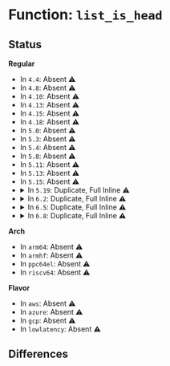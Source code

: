 # Function: <code>list_is_head</code>

## Status
<b>Regular</b>
<ul>
<li>
In <code>4.4</code>: Absent ⚠️
</li>
<li>
In <code>4.8</code>: Absent ⚠️
</li>
<li>
In <code>4.10</code>: Absent ⚠️
</li>
<li>
In <code>4.13</code>: Absent ⚠️
</li>
<li>
In <code>4.15</code>: Absent ⚠️
</li>
<li>
In <code>4.18</code>: Absent ⚠️
</li>
<li>
In <code>5.0</code>: Absent ⚠️
</li>
<li>
In <code>5.3</code>: Absent ⚠️
</li>
<li>
In <code>5.4</code>: Absent ⚠️
</li>
<li>
In <code>5.8</code>: Absent ⚠️
</li>
<li>
In <code>5.11</code>: Absent ⚠️
</li>
<li>
In <code>5.13</code>: Absent ⚠️
</li>
<li>
In <code>5.15</code>: Absent ⚠️
</li>
<li>
<details>
<summary>In <code>5.19</code>: Duplicate, Full Inline ⚠️</summary>

**Collision:** Static Duplication

**Inline:** Full

**Transformation:** False

**Instances:**

```
In arch/x86/kernel/cpu/resctrl/core.c (0)
Location: include/linux/list.h:281
Inline: True
```
```
In kernel/sched/build_utility.c (0)
Location: include/linux/list.h:281
Inline: True
```
```
In kernel/rcu/tree.c (0)
Location: include/linux/list.h:281
Inline: True
```
```
In kernel/trace/ring_buffer.c (0)
Location: include/linux/list.h:281
Inline: True
```
```
In kernel/bpf/net_namespace.c (0)
Location: include/linux/list.h:281
Inline: True
```
```
In kernel/events/uprobes.c (0)
Location: include/linux/list.h:281
Inline: True
```
```
In mm/shmem.c (0)
Location: include/linux/list.h:281
Inline: True
```
```
In mm/vmstat.c (0)
Location: include/linux/list.h:281
Inline: True
```
```
In mm/compaction.c (0)
Location: include/linux/list.h:281
Inline: True
```
```
In mm/list_lru.c (0)
Location: include/linux/list.h:281
Inline: True
```
```
In mm/swapfile.c (0)
Location: include/linux/list.h:281
Inline: True
```
```
In mm/huge_memory.c (0)
Location: include/linux/list.h:281
Inline: True
```
```
In fs/open.c (0)
Location: include/linux/list.h:281
Inline: True
```
```
In fs/namei.c (0)
Location: include/linux/list.h:281
Inline: True
```
```
In fs/attr.c (0)
Location: include/linux/list.h:281
Inline: True
```
```
In fs/namespace.c (0)
Location: include/linux/list.h:281
Inline: True
```
```
In fs/seq_file.c (0)
Location: include/linux/list.h:281
Inline: True
```
```
In fs/xattr.c (0)
Location: include/linux/list.h:281
Inline: True
```
```
In fs/fs-writeback.c (0)
Location: include/linux/list.h:281
Inline: True
```
```
In fs/utimes.c (0)
Location: include/linux/list.h:281
Inline: True
```
```
In fs/buffer.c (0)
Location: include/linux/list.h:281
Inline: True
```
```
In fs/eventpoll.c (0)
Location: include/linux/list.h:281
Inline: True
```
```
In fs/userfaultfd.c (0)
Location: include/linux/list.h:281
Inline: True
```
```
In fs/aio.c (0)
Location: include/linux/list.h:281
Inline: True
```
```
In fs/crypto/keyring.c (0)
Location: include/linux/list.h:281
Inline: True
```
```
In fs/locks.c (0)
Location: include/linux/list.h:281
Inline: True
```
```
In fs/configfs/item.c (0)
Location: include/linux/list.h:281
Inline: True
```
```
In fs/ext4/inode.c (0)
Location: include/linux/list.h:281
Inline: True
```
```
In fs/ext4/mballoc.c (0)
Location: include/linux/list.h:281
Inline: True
```
```
In fs/ext4/super.c (0)
Location: include/linux/list.h:281
Inline: True
```
```
In fs/jbd2/revoke.c (0)
Location: include/linux/list.h:281
Inline: True
```
```
In fs/ecryptfs/messaging.c (0)
Location: include/linux/list.h:281
Inline: True
```
```
In security/selinux/hooks.c (0)
Location: include/linux/list.h:281
Inline: True
```
```
In security/smack/smack_lsm.c (0)
Location: include/linux/list.h:281
Inline: True
```
```
In security/tomoyo/common.c (0)
Location: include/linux/list.h:281
Inline: True
```
```
In security/device_cgroup.c (0)
Location: include/linux/list.h:281
Inline: True
```
```
In security/integrity/evm/evm_main.c (0)
Location: include/linux/list.h:281
Inline: True
```
```
In block/blk-mq.c (0)
Location: include/linux/list.h:281
Inline: True
```
```
In block/blk-mq-sched.c (0)
Location: include/linux/list.h:281
Inline: True
```
```
In block/partitions/ldm.c (0)
Location: include/linux/list.h:281
Inline: True
```
```
In block/mq-deadline.c (0)
Location: include/linux/list.h:281
Inline: True
```
```
In io_uring/io_uring.c (0)
Location: include/linux/list.h:281
Inline: True
```
```
In lib/genalloc.c (0)
Location: include/linux/list.h:281
Inline: True
```
```
In drivers/video/fbdev/core/fbmem.c (0)
Location: include/linux/list.h:281
Inline: True
```
```
In drivers/video/fbdev/core/fbsysfs.c (0)
Location: include/linux/list.h:281
Inline: True
```
```
In drivers/video/fbdev/core/modedb.c (0)
Location: include/linux/list.h:281
Inline: True
```
```
In drivers/pnp/core.c (0)
Location: include/linux/list.h:281
Inline: True
```
```
In drivers/pnp/card.c (0)
Location: include/linux/list.h:281
Inline: True
```
```
In drivers/tty/tty_io.c (0)
Location: include/linux/list.h:281
Inline: True
```
```
In drivers/tty/vt/vt_ioctl.c (0)
Location: include/linux/list.h:281
Inline: True
```
```
In drivers/char/virtio_console.c (0)
Location: include/linux/list.h:281
Inline: True
```
```
In drivers/char/agp/isoch.c (0)
Location: include/linux/list.h:281
Inline: True
```
```
In drivers/nvdimm/namespace_devs.c (0)
Location: include/linux/list.h:281
Inline: True
```
```
In drivers/dma-buf/sync_debug.c (0)
Location: include/linux/list.h:281
Inline: True
```
```
In drivers/scsi/scsi_lib.c (0)
Location: include/linux/list.h:281
Inline: True
```
```
In drivers/scsi/scsi_sysfs.c (0)
Location: include/linux/list.h:281
Inline: True
```
```
In drivers/scsi/scsi_devinfo.c (0)
Location: include/linux/list.h:281
Inline: True
```
```
In drivers/net/phy/phy_device.c (0)
Location: include/linux/list.h:281
Inline: True
```
```
In drivers/net/phy/mii_timestamper.c (0)
Location: include/linux/list.h:281
Inline: True
```
```
In drivers/usb/core/hcd.c (0)
Location: include/linux/list.h:281
Inline: True
```
```
In drivers/usb/core/devio.c (0)
Location: include/linux/list.h:281
Inline: True
```
```
In drivers/usb/dwc2/hcd_ddma.c (0)
Location: include/linux/list.h:281
Inline: True
```
```
In drivers/usb/host/ehci-hcd.c (0)
Location: include/linux/list.h:281
Inline: True
```
```
In drivers/usb/host/ohci-hcd.c (0)
Location: include/linux/list.h:281
Inline: True
```
```
In drivers/usb/host/xhci-ring.c (0)
Location: include/linux/list.h:281
Inline: True
```
```
In drivers/watchdog/watchdog_core.c (0)
Location: include/linux/list.h:281
Inline: True
```
```
In drivers/md/md.c (0)
Location: include/linux/list.h:281
Inline: True
```
```
In drivers/md/dm.c (0)
Location: include/linux/list.h:281
Inline: True
```
```
In drivers/md/dm-table.c (0)
Location: include/linux/list.h:281
Inline: True
```
```
In drivers/md/dm-ioctl.c (0)
Location: include/linux/list.h:281
Inline: True
```
```
In drivers/md/dm-stats.c (0)
Location: include/linux/list.h:281
Inline: True
```
```
In drivers/edac/edac_mc.c (0)
Location: include/linux/list.h:281
Inline: True
```
```
In drivers/edac/edac_device.c (0)
Location: include/linux/list.h:281
Inline: True
```
```
In drivers/edac/edac_pci.c (0)
Location: include/linux/list.h:281
Inline: True
```
```
In drivers/leds/led-triggers.c (0)
Location: include/linux/list.h:281
Inline: True
```
```
In drivers/vme/vme.c (0)
Location: include/linux/list.h:281
Inline: True
```
```
In net/ipv4/tcp_output.c (0)
Location: include/linux/list.h:281
Inline: True
```
```
In net/ipv4/af_inet.c (0)
Location: include/linux/list.h:281
Inline: True
```
```
In net/ipv6/af_inet6.c (0)
Location: include/linux/list.h:281
Inline: True
```
```
In net/ipv6/addrconf.c (0)
Location: include/linux/list.h:281
Inline: True
```
</details>
</li>
<li>
<details>
<summary>In <code>6.2</code>: Duplicate, Full Inline ⚠️</summary>

**Collision:** Static Duplication

**Inline:** Full

**Transformation:** False

**Instances:**

```
In arch/x86/kernel/cpu/resctrl/core.c (0)
Location: include/linux/list.h:281
Inline: True
```
```
In kernel/sched/build_utility.c (0)
Location: include/linux/list.h:281
Inline: True
```
```
In kernel/rcu/tree.c (0)
Location: include/linux/list.h:281
Inline: True
```
```
In kernel/trace/ring_buffer.c (0)
Location: include/linux/list.h:281
Inline: True
```
```
In kernel/bpf/net_namespace.c (0)
Location: include/linux/list.h:281
Inline: True
```
```
In kernel/events/uprobes.c (0)
Location: include/linux/list.h:281
Inline: True
```
```
In kernel/padata.c (0)
Location: include/linux/list.h:281
Inline: True
```
```
In mm/shmem.c (0)
Location: include/linux/list.h:281
Inline: True
```
```
In mm/vmstat.c (0)
Location: include/linux/list.h:281
Inline: True
```
```
In mm/compaction.c (0)
Location: include/linux/list.h:281
Inline: True
```
```
In mm/list_lru.c (0)
Location: include/linux/list.h:281
Inline: True
```
```
In mm/swapfile.c (0)
Location: include/linux/list.h:281
Inline: True
```
```
In mm/huge_memory.c (0)
Location: include/linux/list.h:281
Inline: True
```
```
In fs/open.c (0)
Location: include/linux/list.h:281
Inline: True
```
```
In fs/namei.c (0)
Location: include/linux/list.h:281
Inline: True
```
```
In fs/attr.c (0)
Location: include/linux/list.h:281
Inline: True
```
```
In fs/namespace.c (0)
Location: include/linux/list.h:281
Inline: True
```
```
In fs/seq_file.c (0)
Location: include/linux/list.h:281
Inline: True
```
```
In fs/xattr.c (0)
Location: include/linux/list.h:281
Inline: True
```
```
In fs/fs-writeback.c (0)
Location: include/linux/list.h:281
Inline: True
```
```
In fs/utimes.c (0)
Location: include/linux/list.h:281
Inline: True
```
```
In fs/buffer.c (0)
Location: include/linux/list.h:281
Inline: True
```
```
In fs/eventpoll.c (0)
Location: include/linux/list.h:281
Inline: True
```
```
In fs/userfaultfd.c (0)
Location: include/linux/list.h:281
Inline: True
```
```
In fs/aio.c (0)
Location: include/linux/list.h:281
Inline: True
```
```
In fs/crypto/keyring.c (0)
Location: include/linux/list.h:281
Inline: True
```
```
In fs/locks.c (0)
Location: include/linux/list.h:281
Inline: True
```
```
In fs/posix_acl.c (0)
Location: include/linux/list.h:281
Inline: True
```
```
In fs/configfs/item.c (0)
Location: include/linux/list.h:281
Inline: True
```
```
In fs/ext4/inode.c (0)
Location: include/linux/list.h:281
Inline: True
```
```
In fs/ext4/mballoc.c (0)
Location: include/linux/list.h:281
Inline: True
```
```
In fs/ext4/super.c (0)
Location: include/linux/list.h:281
Inline: True
```
```
In fs/jbd2/revoke.c (0)
Location: include/linux/list.h:281
Inline: True
```
```
In fs/ecryptfs/messaging.c (0)
Location: include/linux/list.h:281
Inline: True
```
```
In security/selinux/hooks.c (0)
Location: include/linux/list.h:281
Inline: True
```
```
In security/smack/smack_lsm.c (0)
Location: include/linux/list.h:281
Inline: True
```
```
In security/tomoyo/common.c (0)
Location: include/linux/list.h:281
Inline: True
```
```
In security/device_cgroup.c (0)
Location: include/linux/list.h:281
Inline: True
```
```
In security/integrity/evm/evm_main.c (0)
Location: include/linux/list.h:281
Inline: True
```
```
In block/blk-mq.c (0)
Location: include/linux/list.h:281
Inline: True
```
```
In block/blk-mq-sched.c (0)
Location: include/linux/list.h:281
Inline: True
```
```
In block/partitions/ldm.c (0)
Location: include/linux/list.h:281
Inline: True
```
```
In block/mq-deadline.c (0)
Location: include/linux/list.h:281
Inline: True
```
```
In io_uring/io_uring.c (0)
Location: include/linux/list.h:281
Inline: True
```
```
In io_uring/timeout.c (0)
Location: include/linux/list.h:281
Inline: True
```
```
In io_uring/kbuf.c (0)
Location: include/linux/list.h:281
Inline: True
```
```
In lib/genalloc.c (0)
Location: include/linux/list.h:281
Inline: True
```
```
In drivers/video/aperture.c (0)
Location: include/linux/list.h:281
Inline: True
```
```
In drivers/video/fbdev/core/fbmem.c (0)
Location: include/linux/list.h:281
Inline: True
```
```
In drivers/video/fbdev/core/fbsysfs.c (0)
Location: include/linux/list.h:281
Inline: True
```
```
In drivers/video/fbdev/core/modedb.c (0)
Location: include/linux/list.h:281
Inline: True
```
```
In drivers/pnp/core.c (0)
Location: include/linux/list.h:281
Inline: True
```
```
In drivers/pnp/card.c (0)
Location: include/linux/list.h:281
Inline: True
```
```
In drivers/tty/tty_io.c (0)
Location: include/linux/list.h:281
Inline: True
```
```
In drivers/tty/vt/vt_ioctl.c (0)
Location: include/linux/list.h:281
Inline: True
```
```
In drivers/char/virtio_console.c (0)
Location: include/linux/list.h:281
Inline: True
```
```
In drivers/char/agp/isoch.c (0)
Location: include/linux/list.h:281
Inline: True
```
```
In drivers/nvdimm/namespace_devs.c (0)
Location: include/linux/list.h:281
Inline: True
```
```
In drivers/dma-buf/sync_debug.c (0)
Location: include/linux/list.h:281
Inline: True
```
```
In drivers/scsi/scsi_lib.c (0)
Location: include/linux/list.h:281
Inline: True
```
```
In drivers/scsi/scsi_sysfs.c (0)
Location: include/linux/list.h:281
Inline: True
```
```
In drivers/scsi/scsi_devinfo.c (0)
Location: include/linux/list.h:281
Inline: True
```
```
In drivers/net/phy/phy_device.c (0)
Location: include/linux/list.h:281
Inline: True
```
```
In drivers/net/phy/mii_timestamper.c (0)
Location: include/linux/list.h:281
Inline: True
```
```
In drivers/usb/core/hcd.c (0)
Location: include/linux/list.h:281
Inline: True
```
```
In drivers/usb/core/devio.c (0)
Location: include/linux/list.h:281
Inline: True
```
```
In drivers/usb/dwc2/hcd_ddma.c (0)
Location: include/linux/list.h:281
Inline: True
```
```
In drivers/usb/host/ehci-hcd.c (0)
Location: include/linux/list.h:281
Inline: True
```
```
In drivers/usb/host/ohci-hcd.c (0)
Location: include/linux/list.h:281
Inline: True
```
```
In drivers/usb/host/xhci-ring.c (0)
Location: include/linux/list.h:281
Inline: True
```
```
In drivers/watchdog/watchdog_core.c (0)
Location: include/linux/list.h:281
Inline: True
```
```
In drivers/md/md.c (0)
Location: include/linux/list.h:281
Inline: True
```
```
In drivers/md/dm-table.c (0)
Location: include/linux/list.h:281
Inline: True
```
```
In drivers/md/dm-ioctl.c (0)
Location: include/linux/list.h:281
Inline: True
```
```
In drivers/md/dm-stats.c (0)
Location: include/linux/list.h:281
Inline: True
```
```
In drivers/edac/edac_mc.c (0)
Location: include/linux/list.h:281
Inline: True
```
```
In drivers/edac/edac_device.c (0)
Location: include/linux/list.h:281
Inline: True
```
```
In drivers/edac/edac_pci.c (0)
Location: include/linux/list.h:281
Inline: True
```
```
In drivers/leds/led-triggers.c (0)
Location: include/linux/list.h:281
Inline: True
```
```
In drivers/staging/vme_user/vme.c (0)
Location: include/linux/list.h:281
Inline: True
```
```
In net/ipv4/tcp_output.c (0)
Location: include/linux/list.h:281
Inline: True
```
```
In net/ipv4/af_inet.c (0)
Location: include/linux/list.h:281
Inline: True
```
```
In net/ipv6/af_inet6.c (0)
Location: include/linux/list.h:281
Inline: True
```
```
In net/ipv6/addrconf.c (0)
Location: include/linux/list.h:281
Inline: True
```
</details>
</li>
<li>
<details>
<summary>In <code>6.5</code>: Duplicate, Full Inline ⚠️</summary>

**Collision:** Static Duplication

**Inline:** Full

**Transformation:** False

**Instances:**

```
In arch/x86/kernel/cpu/resctrl/core.c (0)
Location: include/linux/list.h:281
Inline: True
```
```
In kernel/sched/build_utility.c (0)
Location: include/linux/list.h:281
Inline: True
```
```
In kernel/rcu/tree.c (0)
Location: include/linux/list.h:281
Inline: True
```
```
In kernel/trace/ring_buffer.c (0)
Location: include/linux/list.h:281
Inline: True
```
```
In kernel/bpf/net_namespace.c (0)
Location: include/linux/list.h:281
Inline: True
```
```
In kernel/events/uprobes.c (0)
Location: include/linux/list.h:281
Inline: True
```
```
In kernel/padata.c (0)
Location: include/linux/list.h:281
Inline: True
```
```
In mm/shmem.c (0)
Location: include/linux/list.h:281
Inline: True
```
```
In mm/vmstat.c (0)
Location: include/linux/list.h:281
Inline: True
```
```
In mm/compaction.c (0)
Location: include/linux/list.h:281
Inline: True
```
```
In mm/list_lru.c (0)
Location: include/linux/list.h:281
Inline: True
```
```
In mm/swapfile.c (0)
Location: include/linux/list.h:281
Inline: True
```
```
In fs/open.c (0)
Location: include/linux/list.h:281
Inline: True
```
```
In fs/namei.c (0)
Location: include/linux/list.h:281
Inline: True
```
```
In fs/attr.c (0)
Location: include/linux/list.h:281
Inline: True
```
```
In fs/namespace.c (0)
Location: include/linux/list.h:281
Inline: True
```
```
In fs/seq_file.c (0)
Location: include/linux/list.h:281
Inline: True
```
```
In fs/xattr.c (0)
Location: include/linux/list.h:281
Inline: True
```
```
In fs/fs-writeback.c (0)
Location: include/linux/list.h:281
Inline: True
```
```
In fs/utimes.c (0)
Location: include/linux/list.h:281
Inline: True
```
```
In fs/buffer.c (0)
Location: include/linux/list.h:281
Inline: True
```
```
In fs/eventpoll.c (0)
Location: include/linux/list.h:281
Inline: True
```
```
In fs/userfaultfd.c (0)
Location: include/linux/list.h:281
Inline: True
```
```
In fs/aio.c (0)
Location: include/linux/list.h:281
Inline: True
```
```
In fs/crypto/keyring.c (0)
Location: include/linux/list.h:281
Inline: True
```
```
In fs/locks.c (0)
Location: include/linux/list.h:281
Inline: True
```
```
In fs/posix_acl.c (0)
Location: include/linux/list.h:281
Inline: True
```
```
In fs/configfs/item.c (0)
Location: include/linux/list.h:281
Inline: True
```
```
In fs/ext4/inode.c (0)
Location: include/linux/list.h:281
Inline: True
```
```
In fs/ext4/mballoc.c (0)
Location: include/linux/list.h:281
Inline: True
```
```
In fs/ext4/super.c (0)
Location: include/linux/list.h:281
Inline: True
```
```
In fs/jbd2/revoke.c (0)
Location: include/linux/list.h:281
Inline: True
```
```
In fs/ecryptfs/messaging.c (0)
Location: include/linux/list.h:281
Inline: True
```
```
In security/selinux/hooks.c (0)
Location: include/linux/list.h:281
Inline: True
```
```
In security/smack/smack_lsm.c (0)
Location: include/linux/list.h:281
Inline: True
```
```
In security/tomoyo/common.c (0)
Location: include/linux/list.h:281
Inline: True
```
```
In security/device_cgroup.c (0)
Location: include/linux/list.h:281
Inline: True
```
```
In security/integrity/evm/evm_main.c (0)
Location: include/linux/list.h:281
Inline: True
```
```
In block/blk-mq.c (0)
Location: include/linux/list.h:281
Inline: True
```
```
In block/blk-mq-sched.c (0)
Location: include/linux/list.h:281
Inline: True
```
```
In block/partitions/ldm.c (0)
Location: include/linux/list.h:281
Inline: True
```
```
In block/mq-deadline.c (0)
Location: include/linux/list.h:281
Inline: True
```
```
In io_uring/io_uring.c (0)
Location: include/linux/list.h:281
Inline: True
```
```
In io_uring/timeout.c (0)
Location: include/linux/list.h:281
Inline: True
```
```
In io_uring/kbuf.c (0)
Location: include/linux/list.h:281
Inline: True
```
```
In lib/genalloc.c (0)
Location: include/linux/list.h:281
Inline: True
```
```
In drivers/video/aperture.c (0)
Location: include/linux/list.h:281
Inline: True
```
```
In drivers/video/fbdev/core/fbmem.c (0)
Location: include/linux/list.h:281
Inline: True
```
```
In drivers/video/fbdev/core/fbsysfs.c (0)
Location: include/linux/list.h:281
Inline: True
```
```
In drivers/video/fbdev/core/modedb.c (0)
Location: include/linux/list.h:281
Inline: True
```
```
In drivers/pnp/core.c (0)
Location: include/linux/list.h:281
Inline: True
```
```
In drivers/pnp/card.c (0)
Location: include/linux/list.h:281
Inline: True
```
```
In drivers/tty/tty_io.c (0)
Location: include/linux/list.h:281
Inline: True
```
```
In drivers/tty/vt/vt_ioctl.c (0)
Location: include/linux/list.h:281
Inline: True
```
```
In drivers/char/virtio_console.c (0)
Location: include/linux/list.h:281
Inline: True
```
```
In drivers/char/agp/isoch.c (0)
Location: include/linux/list.h:281
Inline: True
```
```
In drivers/iommu/iommu.c (0)
Location: include/linux/list.h:281
Inline: True
```
```
In drivers/nvdimm/namespace_devs.c (0)
Location: include/linux/list.h:281
Inline: True
```
```
In drivers/dma-buf/sync_debug.c (0)
Location: include/linux/list.h:281
Inline: True
```
```
In drivers/scsi/scsi_lib.c (0)
Location: include/linux/list.h:281
Inline: True
```
```
In drivers/scsi/scsi_sysfs.c (0)
Location: include/linux/list.h:281
Inline: True
```
```
In drivers/scsi/scsi_devinfo.c (0)
Location: include/linux/list.h:281
Inline: True
```
```
In drivers/net/phy/phy_device.c (0)
Location: include/linux/list.h:281
Inline: True
```
```
In drivers/net/phy/mii_timestamper.c (0)
Location: include/linux/list.h:281
Inline: True
```
```
In drivers/usb/core/hcd.c (0)
Location: include/linux/list.h:281
Inline: True
```
```
In drivers/usb/core/devio.c (0)
Location: include/linux/list.h:281
Inline: True
```
```
In drivers/usb/dwc2/hcd_ddma.c (0)
Location: include/linux/list.h:281
Inline: True
```
```
In drivers/usb/host/ehci-hcd.c (0)
Location: include/linux/list.h:281
Inline: True
```
```
In drivers/usb/host/ohci-hcd.c (0)
Location: include/linux/list.h:281
Inline: True
```
```
In drivers/usb/host/xhci-ring.c (0)
Location: include/linux/list.h:281
Inline: True
```
```
In drivers/watchdog/watchdog_core.c (0)
Location: include/linux/list.h:281
Inline: True
```
```
In drivers/md/md.c (0)
Location: include/linux/list.h:281
Inline: True
```
```
In drivers/md/dm-table.c (0)
Location: include/linux/list.h:281
Inline: True
```
```
In drivers/md/dm-ioctl.c (0)
Location: include/linux/list.h:281
Inline: True
```
```
In drivers/md/dm-stats.c (0)
Location: include/linux/list.h:281
Inline: True
```
```
In drivers/edac/edac_mc.c (0)
Location: include/linux/list.h:281
Inline: True
```
```
In drivers/edac/edac_device.c (0)
Location: include/linux/list.h:281
Inline: True
```
```
In drivers/edac/edac_pci.c (0)
Location: include/linux/list.h:281
Inline: True
```
```
In drivers/leds/led-triggers.c (0)
Location: include/linux/list.h:281
Inline: True
```
```
In drivers/staging/vme_user/vme.c (0)
Location: include/linux/list.h:281
Inline: True
```
```
In net/ipv4/tcp_output.c (0)
Location: include/linux/list.h:281
Inline: True
```
```
In net/ipv4/af_inet.c (0)
Location: include/linux/list.h:281
Inline: True
```
```
In net/ipv6/af_inet6.c (0)
Location: include/linux/list.h:281
Inline: True
```
```
In net/ipv6/addrconf.c (0)
Location: include/linux/list.h:281
Inline: True
```
</details>
</li>
<li>
<details>
<summary>In <code>6.8</code>: Duplicate, Full Inline ⚠️</summary>

**Collision:** Static Duplication

**Inline:** Full

**Transformation:** False

**Instances:**

```
In arch/x86/kernel/cpu/resctrl/core.c (0)
Location: include/linux/list.h:362
Inline: True
```
```
In kernel/sched/build_utility.c (0)
Location: include/linux/list.h:362
Inline: True
```
```
In kernel/rcu/tree.c (0)
Location: include/linux/list.h:362
Inline: True
```
```
In kernel/trace/ring_buffer.c (0)
Location: include/linux/list.h:362
Inline: True
```
```
In kernel/bpf/net_namespace.c (0)
Location: include/linux/list.h:362
Inline: True
```
```
In kernel/events/uprobes.c (0)
Location: include/linux/list.h:362
Inline: True
```
```
In kernel/padata.c (0)
Location: include/linux/list.h:362
Inline: True
```
```
In mm/shmem.c (0)
Location: include/linux/list.h:362
Inline: True
```
```
In mm/vmstat.c (0)
Location: include/linux/list.h:362
Inline: True
```
```
In mm/compaction.c (0)
Location: include/linux/list.h:362
Inline: True
```
```
In mm/list_lru.c (0)
Location: include/linux/list.h:362
Inline: True
```
```
In mm/swapfile.c (0)
Location: include/linux/list.h:362
Inline: True
```
```
In fs/open.c (0)
Location: include/linux/list.h:362
Inline: True
```
```
In fs/namei.c (0)
Location: include/linux/list.h:362
Inline: True
```
```
In fs/attr.c (0)
Location: include/linux/list.h:362
Inline: True
```
```
In fs/seq_file.c (0)
Location: include/linux/list.h:362
Inline: True
```
```
In fs/xattr.c (0)
Location: include/linux/list.h:362
Inline: True
```
```
In fs/fs-writeback.c (0)
Location: include/linux/list.h:362
Inline: True
```
```
In fs/utimes.c (0)
Location: include/linux/list.h:362
Inline: True
```
```
In fs/buffer.c (0)
Location: include/linux/list.h:362
Inline: True
```
```
In fs/eventpoll.c (0)
Location: include/linux/list.h:362
Inline: True
```
```
In fs/userfaultfd.c (0)
Location: include/linux/list.h:362
Inline: True
```
```
In fs/aio.c (0)
Location: include/linux/list.h:362
Inline: True
```
```
In fs/crypto/keyring.c (0)
Location: include/linux/list.h:362
Inline: True
```
```
In fs/locks.c (0)
Location: include/linux/list.h:362
Inline: True
```
```
In fs/posix_acl.c (0)
Location: include/linux/list.h:362
Inline: True
```
```
In fs/configfs/item.c (0)
Location: include/linux/list.h:362
Inline: True
```
```
In fs/ext4/inode.c (0)
Location: include/linux/list.h:362
Inline: True
```
```
In fs/ext4/mballoc.c (0)
Location: include/linux/list.h:362
Inline: True
```
```
In fs/ext4/super.c (0)
Location: include/linux/list.h:362
Inline: True
```
```
In fs/jbd2/revoke.c (0)
Location: include/linux/list.h:362
Inline: True
```
```
In fs/ecryptfs/messaging.c (0)
Location: include/linux/list.h:362
Inline: True
```
```
In security/selinux/hooks.c (0)
Location: include/linux/list.h:362
Inline: True
```
```
In security/smack/smack_lsm.c (0)
Location: include/linux/list.h:362
Inline: True
```
```
In security/tomoyo/common.c (0)
Location: include/linux/list.h:362
Inline: True
```
```
In security/device_cgroup.c (0)
Location: include/linux/list.h:362
Inline: True
```
```
In security/integrity/evm/evm_main.c (0)
Location: include/linux/list.h:362
Inline: True
```
```
In block/blk-mq.c (0)
Location: include/linux/list.h:362
Inline: True
```
```
In block/blk-mq-sched.c (0)
Location: include/linux/list.h:362
Inline: True
```
```
In block/partitions/ldm.c (0)
Location: include/linux/list.h:362
Inline: True
```
```
In block/mq-deadline.c (0)
Location: include/linux/list.h:362
Inline: True
```
```
In io_uring/io_uring.c (0)
Location: include/linux/list.h:362
Inline: True
```
```
In io_uring/timeout.c (0)
Location: include/linux/list.h:362
Inline: True
```
```
In io_uring/kbuf.c (0)
Location: include/linux/list.h:362
Inline: True
```
```
In lib/genalloc.c (0)
Location: include/linux/list.h:362
Inline: True
```
```
In drivers/video/aperture.c (0)
Location: include/linux/list.h:362
Inline: True
```
```
In drivers/video/fbdev/core/fbmem.c (0)
Location: include/linux/list.h:362
Inline: True
```
```
In drivers/video/fbdev/core/modedb.c (0)
Location: include/linux/list.h:362
Inline: True
```
```
In drivers/pnp/core.c (0)
Location: include/linux/list.h:362
Inline: True
```
```
In drivers/pnp/card.c (0)
Location: include/linux/list.h:362
Inline: True
```
```
In drivers/tty/tty_io.c (0)
Location: include/linux/list.h:362
Inline: True
```
```
In drivers/tty/vt/vt_ioctl.c (0)
Location: include/linux/list.h:362
Inline: True
```
```
In drivers/char/virtio_console.c (0)
Location: include/linux/list.h:362
Inline: True
```
```
In drivers/char/agp/isoch.c (0)
Location: include/linux/list.h:362
Inline: True
```
```
In drivers/iommu/iommu.c (0)
Location: include/linux/list.h:362
Inline: True
```
```
In drivers/nvdimm/namespace_devs.c (0)
Location: include/linux/list.h:362
Inline: True
```
```
In drivers/dma-buf/sync_debug.c (0)
Location: include/linux/list.h:362
Inline: True
```
```
In drivers/scsi/scsi_lib.c (0)
Location: include/linux/list.h:362
Inline: True
```
```
In drivers/scsi/scsi_sysfs.c (0)
Location: include/linux/list.h:362
Inline: True
```
```
In drivers/scsi/scsi_devinfo.c (0)
Location: include/linux/list.h:362
Inline: True
```
```
In drivers/net/phy/phy_device.c (0)
Location: include/linux/list.h:362
Inline: True
```
```
In drivers/net/phy/mii_timestamper.c (0)
Location: include/linux/list.h:362
Inline: True
```
```
In drivers/usb/core/hcd.c (0)
Location: include/linux/list.h:362
Inline: True
```
```
In drivers/usb/core/devio.c (0)
Location: include/linux/list.h:362
Inline: True
```
```
In drivers/usb/dwc2/hcd_ddma.c (0)
Location: include/linux/list.h:362
Inline: True
```
```
In drivers/usb/host/ehci-hcd.c (0)
Location: include/linux/list.h:362
Inline: True
```
```
In drivers/usb/host/ohci-hcd.c (0)
Location: include/linux/list.h:362
Inline: True
```
```
In drivers/usb/host/xhci-ring.c (0)
Location: include/linux/list.h:362
Inline: True
```
```
In drivers/ptp/ptp_sysfs.c (0)
Location: include/linux/list.h:362
Inline: True
```
```
In drivers/watchdog/watchdog_core.c (0)
Location: include/linux/list.h:362
Inline: True
```
```
In drivers/md/dm-table.c (0)
Location: include/linux/list.h:362
Inline: True
```
```
In drivers/md/dm-ioctl.c (0)
Location: include/linux/list.h:362
Inline: True
```
```
In drivers/md/dm-stats.c (0)
Location: include/linux/list.h:362
Inline: True
```
```
In drivers/edac/edac_mc.c (0)
Location: include/linux/list.h:362
Inline: True
```
```
In drivers/edac/edac_device.c (0)
Location: include/linux/list.h:362
Inline: True
```
```
In drivers/edac/edac_pci.c (0)
Location: include/linux/list.h:362
Inline: True
```
```
In drivers/leds/led-triggers.c (0)
Location: include/linux/list.h:362
Inline: True
```
```
In drivers/nvmem/core.c (0)
Location: include/linux/list.h:362
Inline: True
```
```
In net/ipv4/tcp_output.c (0)
Location: include/linux/list.h:362
Inline: True
```
```
In net/ipv4/af_inet.c (0)
Location: include/linux/list.h:362
Inline: True
```
```
In net/ipv6/af_inet6.c (0)
Location: include/linux/list.h:362
Inline: True
```
```
In net/ipv6/addrconf.c (0)
Location: include/linux/list.h:362
Inline: True
```
</details>
</li>
</ul>
<b>Arch</b>
<ul>
<li>
In <code>arm64</code>: Absent ⚠️
</li>
<li>
In <code>armhf</code>: Absent ⚠️
</li>
<li>
In <code>ppc64el</code>: Absent ⚠️
</li>
<li>
In <code>riscv64</code>: Absent ⚠️
</li>
</ul>
<b>Flavor</b>
<ul>
<li>
In <code>aws</code>: Absent ⚠️
</li>
<li>
In <code>azure</code>: Absent ⚠️
</li>
<li>
In <code>gcp</code>: Absent ⚠️
</li>
<li>
In <code>lowlatency</code>: Absent ⚠️
</li>
</ul>

## Differences
